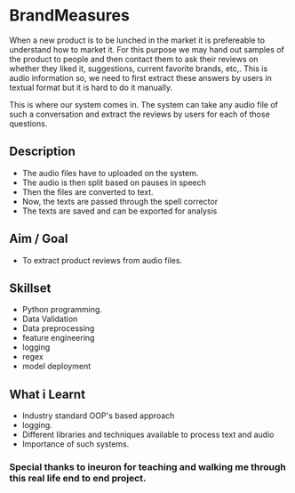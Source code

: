 # BrandMeasures

When a new product is to be lunched in the market it is prefereable to understand how to market it. For this purpose we may hand out samples of the product to people and then contact them to ask their reviews on whether they liked it, suggestions, current favorite brands, etc,. This is audio information so, we need to first extract these answers by users in textual format but it is hard to do it manually.

This is where our system comes in. The system can take any audio file of such a conversation and extract the reviews by users for each of those questions.

## Description

- The audio files have to uploaded on the system.
- The audio is then split based on pauses in speech
- Then the files are converted to text.
- Now, the texts are passed through the spell corrector
- The texts are saved and can be exported for analysis

## Aim / Goal

- To extract product reviews from audio files.

## Skillset

- Python programming.
- Data Validation
- Data preprocessing
- feature engineering
- logging
- regex
- model deployment

## What i Learnt

- Industry standard OOP's based approach
- logging.
- Different libraries and techniques available to process text and audio
- Importance of such systems.

### Special thanks to ineuron for teaching and walking me through this real life end to end project.
